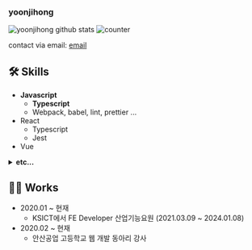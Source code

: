 ### yoonjihong


![yoonjihong github stats](https://github-readme-stats.vercel.app/api?username=yoonjihong&count_private=true&show_icons=true&theme=monokai)
![counter](https://komarev.com/ghpvc/?username=yoonjihong)

contact via email: [email](mailto:wmsttks@gmail.com)

## 🛠 Skills
- **Javascript**
  - **Typescript**
  - Webpack, babel, lint, prettier ...
- React
  - Typescript
  - Jest
- Vue
<details><summary><b>etc...</b></summary>
<ul>
  <li>
    CSS
    <ul>
      <li>scss, sass</li>
      <li>Styled-component, material-ui, AntD</li>
    </ul>
  </li>
  <li>
    PHP
  </li>
  <li>
    Mysql
  </li>
  <li>
    Flutter
  </li>
</ul>
</details>

## 👨‍💻 Works

- 2020.01 ~ 현재
  - KSICT에서 FE Developer 산업기능요원 (2021.03.09 ~ 2024.01.08)
- 2020.02 ~ 현재 
  - 안산공업 고등학교 웹 개발 동아리 강사

<!-- ## ⭐️ Interest

- **Main**: React, Typescript
- **Side**: UI/UX, Flutter -->
<!-- - **Humanly**: Netflix(always watching "Friends"), Action movie, cityPop -->
